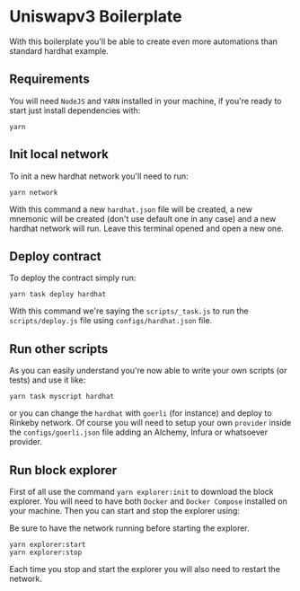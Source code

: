 # Uniswapv3 Boilerplate

With this boilerplate you'll be able to create even more automations than standard hardhat example.

## Requirements

You will need `NodeJS` and `YARN` installed in your machine, if you're ready to start just install dependencies with:

```
yarn
```

## Init local network

To init a new hardhat network you'll need to run:
```
yarn network
```

With this command a new `hardhat.json` file will be created, a new mnemonic will be created (don't use default one in any case) and a new hardhat network will run. Leave this terminal opened and open a new one.

## Deploy contract

To deploy the contract simply run:

```
yarn task deploy hardhat
```

With this command we're saying the `scripts/_task.js` to run the `scripts/deploy.js` file using `configs/hardhat.json` file.

## Run other scripts

As you can easily understand you're now able to write your own scripts (or tests) and use it like:

```
yarn task myscript hardhat
```

or you can change the `hardhat` with `goerli` (for instance) and deploy to Rinkeby network. Of course you will need to setup your own `provider` inside the `configs/goerli.json` file adding an Alchemy, Infura or whatsoever provider.

## Run block explorer

First of all use the command `yarn explorer:init` to download the block explorer. You will need to have both `Docker` and `Docker Compose` installed on your machine.
Then you can start and stop the explorer using:

Be sure to have the network running before starting the explorer.

```
yarn explorer:start
yarn explorer:stop
```

Each time you stop and start the explorer you will also need to restart the network.